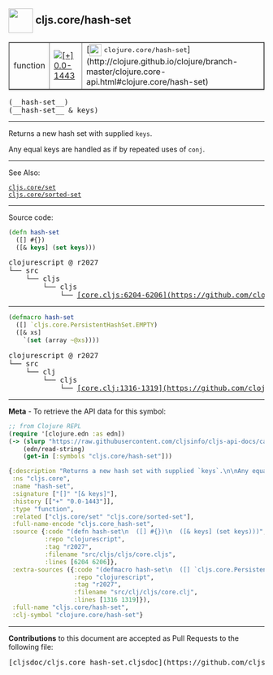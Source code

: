 ## <img width="48px" valign="middle" src="http://i.imgur.com/Hi20huC.png"> cljs.core/hash-set

 <table border="1">
<tr>

<td>function</td>
<td><a href="https://github.com/cljsinfo/cljs-api-docs/tree/0.0-1443"><img valign="middle" alt="[+] 0.0-1443" src="https://img.shields.io/badge/+-0.0--1443-lightgrey.svg"></a> </td>
<td>
[<img height="24px" valign="middle" src="http://i.imgur.com/1GjPKvB.png"> <samp>clojure.core/hash-set</samp>](http://clojure.github.io/clojure/branch-master/clojure.core-api.html#clojure.core/hash-set)
</td>
</tr>
</table>

 <samp>
(__hash-set__)<br>
</samp>
 <samp>
(__hash-set__ & keys)<br>
</samp>

---

Returns a new hash set with supplied `keys`.

Any equal keys are handled as if by repeated uses of `conj`.

---


See Also:

[`cljs.core/set`](cljs.core_set.md)<br>
[`cljs.core/sorted-set`](cljs.core_sorted-set.md)<br>

---


Source code:

```clj
(defn hash-set
  ([] #{})
  ([& keys] (set keys)))
```

 <pre>
clojurescript @ r2027
└── src
    └── cljs
        └── cljs
            └── <ins>[core.cljs:6204-6206](https://github.com/clojure/clojurescript/blob/r2027/src/cljs/cljs/core.cljs#L6204-L6206)</ins>
</pre>


---

```clj
(defmacro hash-set
  ([] `cljs.core.PersistentHashSet.EMPTY)
  ([& xs]
    `(set (array ~@xs))))
```

 <pre>
clojurescript @ r2027
└── src
    └── clj
        └── cljs
            └── <ins>[core.clj:1316-1319](https://github.com/clojure/clojurescript/blob/r2027/src/clj/cljs/core.clj#L1316-L1319)</ins>
</pre>

---

__Meta__ - To retrieve the API data for this symbol:

```clj
;; from Clojure REPL
(require '[clojure.edn :as edn])
(-> (slurp "https://raw.githubusercontent.com/cljsinfo/cljs-api-docs/catalog/cljs-api.edn")
    (edn/read-string)
    (get-in [:symbols "cljs.core/hash-set"]))
```

```clj
{:description "Returns a new hash set with supplied `keys`.\n\nAny equal keys are handled as if by repeated uses of `conj`.",
 :ns "cljs.core",
 :name "hash-set",
 :signature ["[]" "[& keys]"],
 :history [["+" "0.0-1443"]],
 :type "function",
 :related ["cljs.core/set" "cljs.core/sorted-set"],
 :full-name-encode "cljs.core_hash-set",
 :source {:code "(defn hash-set\n  ([] #{})\n  ([& keys] (set keys)))",
          :repo "clojurescript",
          :tag "r2027",
          :filename "src/cljs/cljs/core.cljs",
          :lines [6204 6206]},
 :extra-sources ({:code "(defmacro hash-set\n  ([] `cljs.core.PersistentHashSet.EMPTY)\n  ([& xs]\n    `(set (array ~@xs))))",
                  :repo "clojurescript",
                  :tag "r2027",
                  :filename "src/clj/cljs/core.clj",
                  :lines [1316 1319]}),
 :full-name "cljs.core/hash-set",
 :clj-symbol "clojure.core/hash-set"}

```

---

__Contributions__ to this document are accepted as Pull Requests to the following file:

 <pre>
[cljsdoc/cljs.core_hash-set.cljsdoc](https://github.com/cljsinfo/cljs-api-docs/blob/master/cljsdoc/cljs.core_hash-set.cljsdoc)
</pre>

